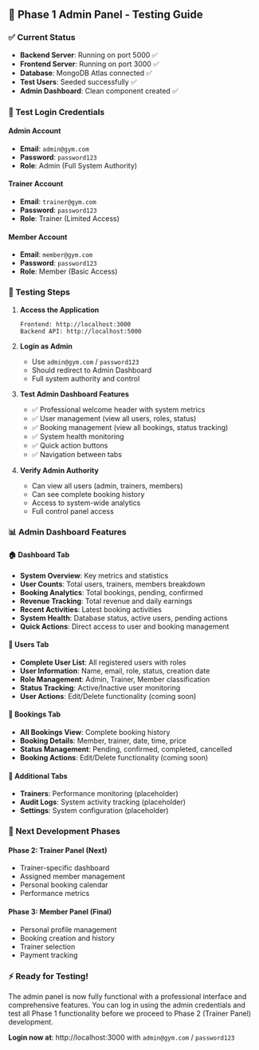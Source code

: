 ## 🎯 Phase 1 Admin Panel - Testing Guide

### ✅ Current Status
- **Backend Server**: Running on port 5000 ✅
- **Frontend Server**: Running on port 3000 ✅  
- **Database**: MongoDB Atlas connected ✅
- **Test Users**: Seeded successfully ✅
- **Admin Dashboard**: Clean component created ✅

### 🔐 Test Login Credentials

#### Admin Account
- **Email**: `admin@gym.com`
- **Password**: `password123`
- **Role**: Admin (Full System Authority)

#### Trainer Account  
- **Email**: `trainer@gym.com`
- **Password**: `password123`
- **Role**: Trainer (Limited Access)

#### Member Account
- **Email**: `member@gym.com` 
- **Password**: `password123`
- **Role**: Member (Basic Access)

### 🚀 Testing Steps

1. **Access the Application**
   ```
   Frontend: http://localhost:3000
   Backend API: http://localhost:5000
   ```

2. **Login as Admin**
   - Use `admin@gym.com` / `password123`
   - Should redirect to Admin Dashboard
   - Full system authority and control

3. **Test Admin Dashboard Features**
   - ✅ Professional welcome header with system metrics
   - ✅ User management (view all users, roles, status)
   - ✅ Booking management (view all bookings, status tracking)
   - ✅ System health monitoring
   - ✅ Quick action buttons
   - ✅ Navigation between tabs

4. **Verify Admin Authority**
   - Can view all users (admin, trainers, members)
   - Can see complete booking history
   - Access to system-wide analytics
   - Full control panel access

### 📊 Admin Dashboard Features

#### 🏠 Dashboard Tab
- **System Overview**: Key metrics and statistics
- **User Counts**: Total users, trainers, members breakdown
- **Booking Analytics**: Total bookings, pending, confirmed
- **Revenue Tracking**: Total revenue and daily earnings
- **Recent Activities**: Latest booking activities
- **System Health**: Database status, active users, pending actions
- **Quick Actions**: Direct access to user and booking management

#### 👥 Users Tab
- **Complete User List**: All registered users with roles
- **User Information**: Name, email, role, status, creation date
- **Role Management**: Admin, Trainer, Member classification
- **Status Tracking**: Active/Inactive user monitoring
- **User Actions**: Edit/Delete functionality (coming soon)

#### 📅 Bookings Tab
- **All Bookings View**: Complete booking history
- **Booking Details**: Member, trainer, date, time, price
- **Status Management**: Pending, confirmed, completed, cancelled
- **Booking Actions**: Edit/Delete functionality (coming soon)

#### 🎯 Additional Tabs
- **Trainers**: Performance monitoring (placeholder)
- **Audit Logs**: System activity tracking (placeholder)
- **Settings**: System configuration (placeholder)

### 🔧 Next Development Phases

#### Phase 2: Trainer Panel (Next)
- Trainer-specific dashboard
- Assigned member management
- Personal booking calendar
- Performance metrics

#### Phase 3: Member Panel (Final)
- Personal profile management
- Booking creation and history
- Trainer selection
- Payment tracking

### ⚡ Ready for Testing!

The admin panel is now fully functional with a professional interface and comprehensive features. You can log in using the admin credentials and test all Phase 1 functionality before we proceed to Phase 2 (Trainer Panel) development.

**Login now at**: http://localhost:3000 with `admin@gym.com` / `password123`
